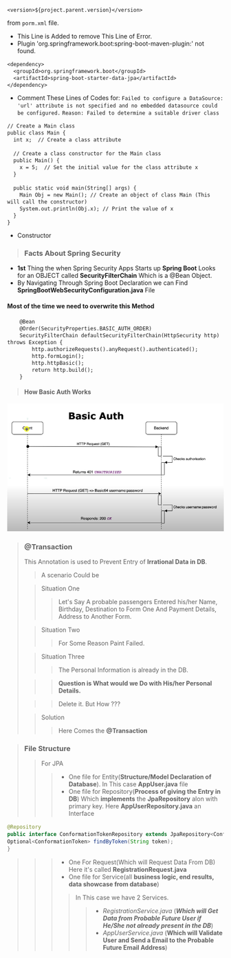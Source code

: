``` 
<version>${project.parent.version}</version>
``` 
from ```porm.xml``` file.
- This Line is Added to remove This Line of Error.
- Plugin 'org.springframework.boot:spring-boot-maven-plugin:' not found.


```
<dependency>
  <groupId>org.springframework.boot</groupId>
  <artifactId>spring-boot-starter-data-jpa</artifactId>
</dependency>
```
- Comment These Lines of Codes for:
  ``` Failed to configure a DataSource: 'url' attribute is not specified and no embedded datasource could be configured. ```
  ``` Reason: Failed to determine a suitable driver class ```

```aidl
// Create a Main class
public class Main {
  int x;  // Create a class attribute

  // Create a class constructor for the Main class
  public Main() {
    x = 5;  // Set the initial value for the class attribute x
  }

  public static void main(String[] args) {
    Main Obj = new Main(); // Create an object of class Main (This will call the constructor)
    System.out.println(Obj.x); // Print the value of x
  }
}

```
- Constructor
>### Facts About Spring Security

- **1st** Thing the when Spring Security Apps Starts up **Spring Boot** Looks for an OBJECT called **SecurityFilterChain** Which is a @Bean Object.
- By Navigating Through Spring Boot Declaration we can Find **SpringBootWebSecurityConfiguration.java** File
 
#### Most of the time we need to overwrite this Method


```
    @Bean
	@Order(SecurityProperties.BASIC_AUTH_ORDER)
	SecurityFilterChain defaultSecurityFilterChain(HttpSecurity http) throws Exception {
		http.authorizeRequests().anyRequest().authenticated();
		http.formLogin();
		http.httpBasic();
		return http.build();
	}
```
>#### How Basic Auth Works
![Basic Auth](./ImageNotes/auth.png)

>### @Transaction
> This Annotation is used to Prevent Entry of **Irrational Data in DB**.
> > A scenario Could be
> 
> >Situation One
> >>Let's Say A probable passengers Entered his/her Name, Birthday, Destination to Form One And Payment Details, Address to Another Form.
> 
> > Situation Two
> >> For Some Reason Paint Failed.
> 
> > Situation Three
> >> The Personal Information is already in the DB.
> 
>>> **Question is What would we Do with His/her Personal Details.**
> 
> >> Delete it. But How ??? 
> 
> >Solution
> >> Here Comes the **@Transaction**


>### File Structure
> >For JPA
> >>- One file for Entity(**Structure/Model Declaration of Database**). In This case **AppUser.java** file
> >>- One file for Repository(**Process of giving the Entry in DB**) Which **implements** the **JpaRepository** alon with primary key. Here **AppUserRepository.java** an Interface
 ```java
@Repository
public interface ConformationTokenRepository extends JpaRepository<ConformationToken, Long> {
Optional<ConformationToken> findByToken(String token);
}
```
> >>- One For Request(Which will Request Data From DB) Here it's called **RegistrationRequest.java**
> >>- One file for Service(all **business logic, end results, data showcase from database**)
> >>>In This case we have 2 Services.
> >>>> - *RegistrationService.java* (***Which will Get Data from Probable Future User if He/She not already present in the DB***)
> >>>> - *AppUserService.java* (**Which will Validate User and Send a Email to the Probable Future Email Address**)

